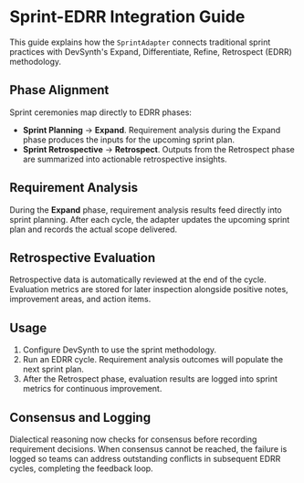 # Sprint-EDRR Integration Guide

This guide explains how the `SprintAdapter` connects traditional sprint practices with DevSynth's Expand, Differentiate, Refine, Retrospect (EDRR) methodology.

## Phase Alignment

Sprint ceremonies map directly to EDRR phases:

- **Sprint Planning** → **Expand**. Requirement analysis during the Expand phase produces the inputs for the upcoming sprint plan.
- **Sprint Retrospective** → **Retrospect**. Outputs from the Retrospect phase are summarized into actionable retrospective insights.

## Requirement Analysis

During the **Expand** phase, requirement analysis results feed directly into sprint planning. After each cycle, the adapter updates the upcoming sprint plan and records the actual scope delivered.

## Retrospective Evaluation

Retrospective data is automatically reviewed at the end of the cycle. Evaluation metrics are stored for later inspection alongside positive notes, improvement areas, and action items.

## Usage

1. Configure DevSynth to use the sprint methodology.
2. Run an EDRR cycle. Requirement analysis outcomes will populate the next sprint plan.
3. After the Retrospect phase, evaluation results are logged into sprint metrics for continuous improvement.

## Consensus and Logging

Dialectical reasoning now checks for consensus before recording requirement decisions. When consensus cannot be reached, the failure is logged so teams can address outstanding conflicts in subsequent EDRR cycles, completing the feedback loop.
